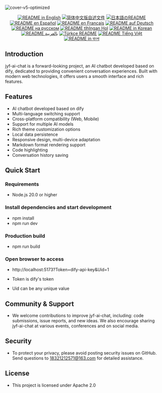 ![cover-v5-optimized](https://github.com/juyufeng/jyf-ai-chat/src/assets/imgs/jyf-ai-chat.png)

<div align="center">
  <a href="./README.md"><img alt="README in English" src="https://img.shields.io/badge/English-d9d9d9"></a>
  <a href="./readmes/README_CN.md"><img alt="简体中文版自述文件" src="https://img.shields.io/badge/简体中文-d9d9d9"></a>
  <a href="./readmes/README_JA.md"><img alt="日本語のREADME" src="https://img.shields.io/badge/日本語-d9d9d9"></a>
  <a href="./readmes/README_ES.md"><img alt="README en Español" src="https://img.shields.io/badge/Español-d9d9d9"></a>
  <a href="./readmes/README_FR.md"><img alt="README en Français" src="https://img.shields.io/badge/Français-d9d9d9"></a>
  <a href="./readmes/README_DE.md"><img alt="README auf Deutsch" src="https://img.shields.io/badge/Deutsch-d9d9d9"></a>
  <a href="./readmes/README_RU.md"><img alt="README на русском" src="https://img.shields.io/badge/Русский-d9d9d9"></a>
  <a href="./readmes/README_KL.md"><img alt="README tlhIngan Hol" src="https://img.shields.io/badge/Klingon-d9d9d9"></a>
  <a href="./readmes/README_KR.md"><img alt="README in Korean" src="https://img.shields.io/badge/한국어-d9d9d9"></a>
  <a href="./readmes/README_AR.md"><img alt="README بالعربية" src="https://img.shields.io/badge/العربية-d9d9d9"></a>
  <a href="./readmes/README_TR.md"><img alt="Türkçe README" src="https://img.shields.io/badge/Türkçe-d9d9d9"></a>
  <a href="./readmes/README_VI.md"><img alt="README Tiếng Việt" src="https://img.shields.io/badge/Ti%E1%BA%BFng%20Vi%E1%BB%87t-d9d9d9"></a>
  <a href="./readmes/README_BN.md"><img alt="README in বাংলা" src="https://img.shields.io/badge/বাংলা-d9d9d9"></a>
</div>

## Introduction
jyf-ai-chat is a forward-looking project, an AI chatbot developed based on dify, dedicated to providing convenient conversation experiences. Built with modern web technologies, it offers users a smooth interface and rich features.

## Features
- AI chatbot developed based on dify
- Multi-language switching support
- Cross-platform compatibility (Web, Mobile)
- Support for multiple AI models
- Rich theme customization options
- Local data persistence
- Responsive design, multi-device adaptation
- Markdown format rendering support
- Code highlighting
- Conversation history saving

## Quick Start

### Requirements
- Node.js 20.0 or higher

### Install dependencies and start development
- npm install
- npm run dev

### Production build
- npm run build

### Open browser to access
- http://localhost:5173?Token=dify-api-key&Uid=1

- Token is dify's token
- Uid can be any unique value

## Community & Support
- We welcome contributions to improve jyf-ai-chat, including: code submissions, issue reports, and new ideas. We also encourage sharing jyf-ai-chat at various events, conferences and on social media.

## Security
- To protect your privacy, please avoid posting security issues on GitHub. Send questions to 18321212571@163.com for detailed assistance.

## License
- This project is licensed under Apache 2.0